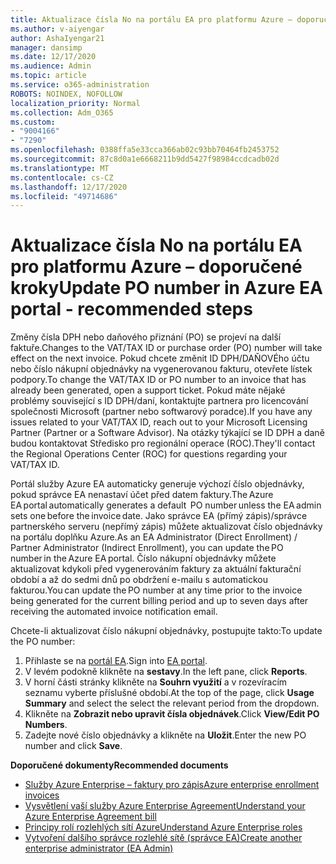 ```yaml
---
title: Aktualizace čísla No na portálu EA pro platformu Azure – doporučené kroky
ms.author: v-aiyengar
author: AshaIyengar21
manager: dansimp
ms.date: 12/17/2020
ms.audience: Admin
ms.topic: article
ms.service: o365-administration
ROBOTS: NOINDEX, NOFOLLOW
localization_priority: Normal
ms.collection: Adm_O365
ms.custom:
- "9004166"
- "7290"
ms.openlocfilehash: 0388ffa5e33cca366ab02c93bb70464fb2453752
ms.sourcegitcommit: 87c8d0a1e6668211b9dd5427f98984ccdcadb02d
ms.translationtype: MT
ms.contentlocale: cs-CZ
ms.lasthandoff: 12/17/2020
ms.locfileid: "49714686"
---
```

# <a name="update-po-number-in-azure-ea-portal---recommended-steps"></a><span data-ttu-id="ec796-102">Aktualizace čísla No na portálu EA pro platformu Azure – doporučené kroky</span><span class="sxs-lookup"><span data-stu-id="ec796-102">Update PO number in Azure EA portal - recommended steps</span></span>

<span data-ttu-id="ec796-103">Změny čísla DPH nebo daňového přiznání (PO) se projeví na další faktuře.</span><span class="sxs-lookup"><span data-stu-id="ec796-103">Changes to the VAT/TAX ID or purchase order (PO) number will take effect on the next invoice.</span></span> <span data-ttu-id="ec796-104">Pokud chcete změnit ID DPH/DAŇOVÉho účtu nebo číslo nákupní objednávky na vygenerovanou fakturu, otevřete lístek podpory.</span><span class="sxs-lookup"><span data-stu-id="ec796-104">To change the VAT/TAX ID or PO number to an invoice that has already been generated, open a support ticket.</span></span> <span data-ttu-id="ec796-105">Pokud máte nějaké problémy související s ID DPH/daní, kontaktujte partnera pro licencování společnosti Microsoft (partner nebo softwarový poradce).</span><span class="sxs-lookup"><span data-stu-id="ec796-105">If you have any issues related to your VAT/TAX ID, reach out to your Microsoft Licensing Partner (Partner or a Software Advisor).</span></span> <span data-ttu-id="ec796-106">Na otázky týkající se ID DPH a daně budou kontaktovat Středisko pro regionální operace (ROC).</span><span class="sxs-lookup"><span data-stu-id="ec796-106">They'll contact the Regional Operations Center (ROC) for questions regarding your VAT/TAX ID.</span></span> 

<span data-ttu-id="ec796-107">Portál služby Azure EA automaticky generuje výchozí číslo objednávky, pokud správce EA nenastaví účet před datem faktury.</span><span class="sxs-lookup"><span data-stu-id="ec796-107">The Azure EA portal automatically generates a default  PO number unless the EA admin sets one before the invoice date.</span></span> <span data-ttu-id="ec796-108">Jako správce EA (přímý zápis)/správce partnerského serveru (nepřímý zápis) můžete aktualizovat číslo objednávky na portálu doplňku Azure.</span><span class="sxs-lookup"><span data-stu-id="ec796-108">As an EA Administrator (Direct Enrollment) / Partner Administrator (Indirect Enrollment), you can update the PO number in the Azure EA portal.</span></span> <span data-ttu-id="ec796-109">Číslo nákupní objednávky můžete aktualizovat kdykoli před vygenerováním faktury za aktuální fakturační období a až do sedmi dnů po obdržení e-mailu s automatickou fakturou.</span><span class="sxs-lookup"><span data-stu-id="ec796-109">You can update the PO number at any time prior to the invoice being generated for the current billing period and up to seven days after receiving the automated invoice notification email.</span></span>    

<span data-ttu-id="ec796-110">Chcete-li aktualizovat číslo nákupní objednávky, postupujte takto:</span><span class="sxs-lookup"><span data-stu-id="ec796-110">To update the PO number:</span></span>

1. <span data-ttu-id="ec796-111">Přihlaste se na [portál EA](https://ea.azure.com/).</span><span class="sxs-lookup"><span data-stu-id="ec796-111">Sign into [EA portal](https://ea.azure.com/).</span></span>
1. <span data-ttu-id="ec796-112">V levém podokně klikněte na **sestavy**.</span><span class="sxs-lookup"><span data-stu-id="ec796-112">In the left pane, click **Reports**.</span></span>
1. <span data-ttu-id="ec796-113">V horní části stránky klikněte na **Souhrn využití** a v rozevíracím seznamu vyberte příslušné období.</span><span class="sxs-lookup"><span data-stu-id="ec796-113">At the top of the page, click **Usage Summary** and select the select the relevant period from the dropdown.</span></span>
1. <span data-ttu-id="ec796-114">Klikněte na **Zobrazit nebo upravit čísla objednávek**.</span><span class="sxs-lookup"><span data-stu-id="ec796-114">Click **View/Edit PO Numbers**.</span></span>
1. <span data-ttu-id="ec796-115">Zadejte nové číslo objednávky a klikněte na **Uložit**.</span><span class="sxs-lookup"><span data-stu-id="ec796-115">Enter the new PO number and click **Save**.</span></span>

<span data-ttu-id="ec796-116">**Doporučené dokumenty**</span><span class="sxs-lookup"><span data-stu-id="ec796-116">**Recommended documents**</span></span> 

- [<span data-ttu-id="ec796-117">Služby Azure Enterprise – faktury pro zápis</span><span class="sxs-lookup"><span data-stu-id="ec796-117">Azure enterprise enrollment invoices</span></span>](https://docs.microsoft.com/azure/billing/billing-ea-portal-enrollment-invoices) 
- [<span data-ttu-id="ec796-118">Vysvětlení vaší služby Azure Enterprise Agreement</span><span class="sxs-lookup"><span data-stu-id="ec796-118">Understand your Azure Enterprise Agreement bill</span></span>](https://docs.microsoft.com/azure/billing/billing-understand-your-bill-ea)  
- [<span data-ttu-id="ec796-119">Principy rolí rozlehlých sítí Azure</span><span class="sxs-lookup"><span data-stu-id="ec796-119">Understand Azure Enterprise roles</span></span>](https://docs.microsoft.com/azure/billing/billing-understand-your-bill-ea) 
- [<span data-ttu-id="ec796-120">Vytvoření dalšího správce rozlehlé sítě (správce EA)</span><span class="sxs-lookup"><span data-stu-id="ec796-120">Create another enterprise administrator (EA Admin)</span></span>](https://docs.microsoft.com/azure/cost-management-billing/manage/ea-portal-administration#create-another-enterprise-administrator) 
